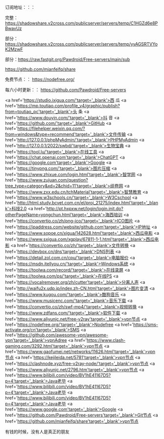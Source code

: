 订阅地址：：：

完整：https://shadowshare.v2cross.com/publicserver/servers/temp/C1HGZd6e8PBwavUz

部分：https://shadowshare.v2cross.com/publicserver/servers/temp/yvAGSRTVYoK2MzwF

部分：https://raw.fastgit.org/Pawdroid/Free-servers/main/sub


https://github.com/mianfeifq/share

免费节点：：
https://nodefree.org/

每六小时更新：：
https://github.com/Pawdroid/Free-servers

<a href='https://studio.ixigua.com/'target='_blank'>西 瓜</a>
<a href='https://mp.toutiao.com/profile_v4/graphic/publish?from=toutiao_pc'target='_blank'>头 条</a>
<a href='https://www.douyin.com/'target='_blank'>抖 音</a>
<a href='https://github.com/'target='_blank'>GitHub</a>
<a href='https://filehelper.weixin.qq.com/?from=windows&type=recommend'target='_blank'>文件传输</a>
<a href='http://127.0.0.1/phpMyAdmin/'target='_blank'>PHPMyAdmin</a>
<a href='http://127.0.0.1/2022/swbd/'target='_blank'>生物宝典</a>
<a href='https://tool.lu/'target='_blank'>在线工具</a>
<a href='https://chat.openai.com'target='_blank'>ChatGPT</a>
<a href='https://google.com'target='_blank'>Google</a>
<a href='https://tinypng.com/'target='_blank'>图片压缩</a>
<a href='https://www.zhixue.com/login.html'target='_blank'>智学网</a>
<a href='https://www.zujuan.com/question?tree_type=category&xd=2&chid=11'target='_blank'>组卷网</a>
<a href='https://www.zxx.edu.cn/tchMaterial'target='_blank'>智慧教育</a>
<a href='https://www.w3schools.cn/'target='_blank'>W3Cschool</a>
<a href='http://html.study.bcvet.com.cn/el/proj_21275/index.html'target='_blank'>科技2.0</a>
<a href='http://pt.hxpxw.net/login/login.init.do?otherPageName=yongchun.html'target='_blank'>海西培训</a>
<a href='https://convertio.co/zh/png-ico/'target='_blank'>ICO图片</a>
<a href='https://ipaddress.com/website/github.com'target='_blank'>IP地址</a>
<a href='https://www.sopoe.cn/xigua/142628.html'target='_blank'>西瓜电影</a>
<a href='https://www.sxigua.com/xgplay/67811-1-1.html'target='_blank'>西瓜电影</a>
<a href='https://convertio.co/zh/'target='_blank'>文件转换</a>
<a href='https://devbox.cn/dns'target='_blank'>DNS列表</a>
<a href='https://detail.zol.com.cn/cpu/'target='_blank'>电脑报价</a>
<a href='https://msdn.itellyou.cn/'target='_blank'>Windows系统</a>
<a href='https://toolwa.com/record/'target='_blank'>在线录屏</a>
<a href='https://toolwa.com/ps/'target='_blank'>在线PS</a>
<a href='https://vocalremover.org/zh/cutter'target='_blank'>分离人声</a>
<a href='http://waifu2x.udp.jp/index.zh-CN.html'target='_blank'>图片变清</a>
<a href='https://www.kugou.com/'target='_blank'>酷狗音乐</a>
<a href='https://www.musicenc.com/'target='_blank'>音乐下载</a>
<a href='https://convertio.co/zh/swf-mp4/'target='_blank'>视频转换</a>
<a href='https://www.zdfans.com/'target='_blank'>软件下载</a>
<a href='https://www.aliyunjc.net/free-v2ray'target='_blank'>vpn节点</a>
<a href='https://nodefree.org/'target='_blank'>Nodefree</a>
<a href='https://sms-activate.org/cn'target='_blank'>SMS</a>
<a href='https://github.com/awesome-vpn/awesome-vpn'target='_blank'>vpnAdree</a>
<a href='https://www.clash-gaming.com/3292.html'target='_blank'>vpn节点</a>
<a href='https://www.gaofumei.net/networks/11626.html'target='_blank'>vpn节点</a>
<a href='https://kejileida.net/5781'target='_blank'>vpn节点</a>
<a href='https://clashnode.xyz/free-v2ray-node/'target='_blank'>vpn节点</a>
<a href='https://www.aliyunjc.net/2796.htm'target='_blank'>vpn节点</a>
<a href='https://www.bilibili.com/video/BV1hE41167D5?p=4'target='_blank'>Java老毕</a>
<a href='https://www.bilibili.com/video/BV1hE41167D5?p=4'target='_blank'>Java老毕</a>
<a href='https://www.bilibili.com/video/BV1hE41167D5?p=4'target='_blank'>Java老毕</a>
<a href='https://www.google.com'target='_blank'>Google</a>
<a href='https://github.com/Pawdroid/Free-servers'target='_blank'>Git节点</a>
<a href='https://github.com/mianfeifq/share'target='_blank'>vpn节点</a>

有钱的时候，没有人是真正的朋友

